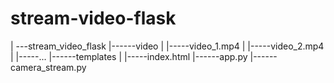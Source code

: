 # stream-video-flask
|
---stream_video_flask
    |------video
    |      |-----video_1.mp4
    |      |-----video_2.mp4
    |      |-----...
    |------templates
    |      |-----index.html
    |------app.py
    |------camera_stream.py
